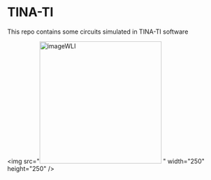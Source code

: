 # TINA-TI
This repo contains some circuits simulated in TINA-TI software

<img src="<img width="279" alt="imageWLI" src="https://user-images.githubusercontent.com/85921230/175321992-f4aeeac7-8d90-42fa-8c35-a185ae08136d.png">
" width="250" height="250" />
